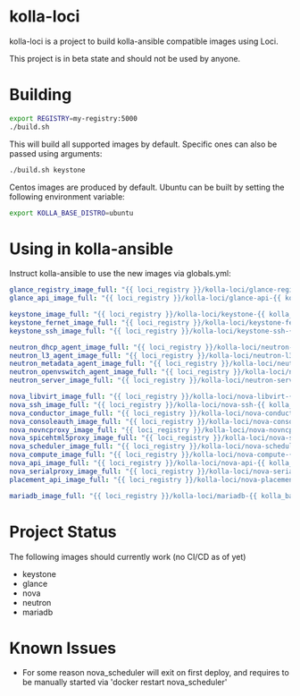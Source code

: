 # kolla-loci
kolla-loci is a project to build kolla-ansible compatible images using Loci.

This project is in beta state and should not be used by anyone.

# Building
``` bash
export REGISTRY=my-registry:5000
./build.sh
```

This will build all supported images by default. Specific ones can also be passed using arguments:

``` bash
./build.sh keystone
```

Centos images are produced by default. Ubuntu can be built by setting the following environment
variable:
``` bash
export KOLLA_BASE_DISTRO=ubuntu
```

# Using in kolla-ansible
Instruct kolla-ansible to use the new images via globals.yml:
``` yaml
glance_registry_image_full: "{{ loci_registry }}/kolla-loci/glance-registry-{{ kolla_base_distro }}:master"
glance_api_image_full: "{{ loci_registry }}/kolla-loci/glance-api-{{ kolla_base_distro }}:master"

keystone_image_full: "{{ loci_registry }}/kolla-loci/keystone-{{ kolla_base_distro }}:master"
keystone_fernet_image_full: "{{ loci_registry }}/kolla-loci/keystone-fernet-{{ kolla_base_distro }}:master"
keystone_ssh_image_full: "{{ loci_registry }}/kolla-loci/keystone-ssh-{{ kolla_base_distro }}:master"

neutron_dhcp_agent_image_full: "{{ loci_registry }}/kolla-loci/neutron-dhcp-agent-{{ kolla_base_distro }}:master"
neutron_l3_agent_image_full: "{{ loci_registry }}/kolla-loci/neutron-l3-agent-{{ kolla_base_distro }}:master"
neutron_metadata_agent_image_full: "{{ loci_registry }}/kolla-loci/neutron-metadata-agent-{{ kolla_base_distro }}:master"
neutron_openvswitch_agent_image_full: "{{ loci_registry }}/kolla-loci/neutron-openvswitch-agent-{{ kolla_base_distro }}:master"
neutron_server_image_full: "{{ loci_registry }}/kolla-loci/neutron-server-{{ kolla_base_distro }}:master"

nova_libvirt_image_full: "{{ loci_registry }}/kolla-loci/nova-libvirt-{{ kolla_base_distro }}:master"
nova_ssh_image_full: "{{ loci_registry }}/kolla-loci/nova-ssh-{{ kolla_base_distro }}:master"
nova_conductor_image_full: "{{ loci_registry }}/kolla-loci/nova-conductor-{{ kolla_base_distro }}:master"
nova_consoleauth_image_full: "{{ loci_registry }}/kolla-loci/nova-consoleauth-{{ kolla_base_distro }}:master"
nova_novncproxy_image_full: "{{ loci_registry }}/kolla-loci/nova-novncproxy-{{ kolla_base_distro }}:master"
nova_spicehtml5proxy_image_full: "{{ loci_registry }}/kolla-loci/nova-spicehtml5proxy-{{ kolla_base_distro }}:master"
nova_scheduler_image_full: "{{ loci_registry }}/kolla-loci/nova-scheduler-{{ kolla_base_distro }}:master"
nova_compute_image_full: "{{ loci_registry }}/kolla-loci/nova-compute-{{ kolla_base_distro }}:master"
nova_api_image_full: "{{ loci_registry }}/kolla-loci/nova-api-{{ kolla_base_distro }}:master"
nova_serialproxy_image_full: "{{ loci_registry }}/kolla-loci/nova-serialproxy-{{ kolla_base_distro }}:master"
placement_api_image_full: "{{ loci_registry }}/kolla-loci/nova-placement-api-{{ kolla_base_distro }}:master"

mariadb_image_full: "{{ loci_registry }}/kolla-loci/mariadb-{{ kolla_base_distro }}:master"
```

# Project Status
The following images should currently work (no CI/CD as of yet)
* keystone
* glance
* nova
* neutron
* mariadb

# Known Issues
* For some reason nova\_scheduler will exit on first deploy, and requires to be manually started via
  'docker restart nova\_scheduler'
